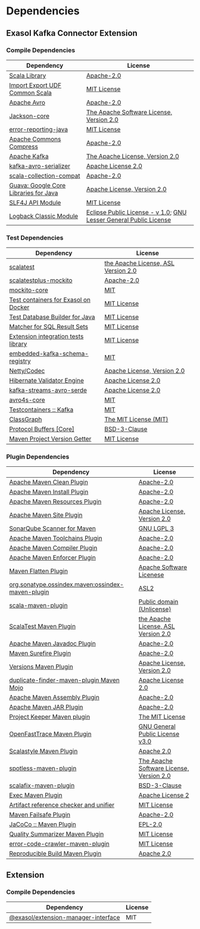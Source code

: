 <!-- @formatter:off -->
# Dependencies

## Exasol Kafka Connector Extension

### Compile Dependencies

| Dependency                                  | License                                                                       |
| ------------------------------------------- | ----------------------------------------------------------------------------- |
| [Scala Library][0]                          | [Apache-2.0][1]                                                               |
| [Import Export UDF Common Scala][2]         | [MIT License][3]                                                              |
| [Apache Avro][4]                            | [Apache-2.0][5]                                                               |
| [Jackson-core][6]                           | [The Apache Software License, Version 2.0][5]                                 |
| [error-reporting-java][7]                   | [MIT License][8]                                                              |
| [Apache Commons Compress][9]                | [Apache-2.0][5]                                                               |
| [Apache Kafka][10]                          | [The Apache License, Version 2.0][11]                                         |
| [kafka-avro-serializer][12]                 | [Apache License 2.0][13]                                                      |
| [scala-collection-compat][14]               | [Apache-2.0][1]                                                               |
| [Guava: Google Core Libraries for Java][15] | [Apache License, Version 2.0][11]                                             |
| [SLF4J API Module][16]                      | [MIT License][17]                                                             |
| [Logback Classic Module][18]                | [Eclipse Public License - v 1.0][19]; [GNU Lesser General Public License][20] |

### Test Dependencies

| Dependency                                 | License                                   |
| ------------------------------------------ | ----------------------------------------- |
| [scalatest][21]                            | [the Apache License, ASL Version 2.0][22] |
| [scalatestplus-mockito][23]                | [Apache-2.0][22]                          |
| [mockito-core][24]                         | [MIT][25]                                 |
| [Test containers for Exasol on Docker][26] | [MIT License][27]                         |
| [Test Database Builder for Java][28]       | [MIT License][29]                         |
| [Matcher for SQL Result Sets][30]          | [MIT License][31]                         |
| [Extension integration tests library][32]  | [MIT License][33]                         |
| [embedded-kafka-schema-registry][34]       | [MIT][25]                                 |
| [Netty/Codec][35]                          | [Apache License, Version 2.0][1]          |
| [Hibernate Validator Engine][36]           | [Apache License 2.0][11]                  |
| [kafka-streams-avro-serde][37]             | [Apache License 2.0][13]                  |
| [avro4s-core][38]                          | [MIT][25]                                 |
| [Testcontainers :: Kafka][39]              | [MIT][40]                                 |
| [ClassGraph][41]                           | [The MIT License (MIT)][40]               |
| [Protocol Buffers [Core]][42]              | [BSD-3-Clause][43]                        |
| [Maven Project Version Getter][44]         | [MIT License][45]                         |

### Plugin Dependencies

| Dependency                                              | License                                       |
| ------------------------------------------------------- | --------------------------------------------- |
| [Apache Maven Clean Plugin][46]                         | [Apache-2.0][5]                               |
| [Apache Maven Install Plugin][47]                       | [Apache-2.0][5]                               |
| [Apache Maven Resources Plugin][48]                     | [Apache-2.0][5]                               |
| [Apache Maven Site Plugin][49]                          | [Apache License, Version 2.0][5]              |
| [SonarQube Scanner for Maven][50]                       | [GNU LGPL 3][51]                              |
| [Apache Maven Toolchains Plugin][52]                    | [Apache-2.0][5]                               |
| [Apache Maven Compiler Plugin][53]                      | [Apache-2.0][5]                               |
| [Apache Maven Enforcer Plugin][54]                      | [Apache-2.0][5]                               |
| [Maven Flatten Plugin][55]                              | [Apache Software Licenese][5]                 |
| [org.sonatype.ossindex.maven:ossindex-maven-plugin][56] | [ASL2][11]                                    |
| [scala-maven-plugin][57]                                | [Public domain (Unlicense)][58]               |
| [ScalaTest Maven Plugin][59]                            | [the Apache License, ASL Version 2.0][22]     |
| [Apache Maven Javadoc Plugin][60]                       | [Apache-2.0][5]                               |
| [Maven Surefire Plugin][61]                             | [Apache-2.0][5]                               |
| [Versions Maven Plugin][62]                             | [Apache License, Version 2.0][5]              |
| [duplicate-finder-maven-plugin Maven Mojo][63]          | [Apache License 2.0][13]                      |
| [Apache Maven Assembly Plugin][64]                      | [Apache-2.0][5]                               |
| [Apache Maven JAR Plugin][65]                           | [Apache-2.0][5]                               |
| [Project Keeper Maven plugin][66]                       | [The MIT License][67]                         |
| [OpenFastTrace Maven Plugin][68]                        | [GNU General Public License v3.0][69]         |
| [Scalastyle Maven Plugin][70]                           | [Apache 2.0][13]                              |
| [spotless-maven-plugin][71]                             | [The Apache Software License, Version 2.0][5] |
| [scalafix-maven-plugin][72]                             | [BSD-3-Clause][43]                            |
| [Exec Maven Plugin][73]                                 | [Apache License 2][5]                         |
| [Artifact reference checker and unifier][74]            | [MIT License][75]                             |
| [Maven Failsafe Plugin][76]                             | [Apache-2.0][5]                               |
| [JaCoCo :: Maven Plugin][77]                            | [EPL-2.0][78]                                 |
| [Quality Summarizer Maven Plugin][79]                   | [MIT License][80]                             |
| [error-code-crawler-maven-plugin][81]                   | [MIT License][82]                             |
| [Reproducible Build Maven Plugin][83]                   | [Apache 2.0][11]                              |

## Extension

### Compile Dependencies

| Dependency                                | License |
| ----------------------------------------- | ------- |
| [@exasol/extension-manager-interface][84] | MIT     |

[0]: https://www.scala-lang.org/
[1]: https://www.apache.org/licenses/LICENSE-2.0
[2]: https://github.com/exasol/import-export-udf-common-scala/
[3]: https://github.com/exasol/import-export-udf-common-scala/blob/main/LICENSE
[4]: https://avro.apache.org
[5]: https://www.apache.org/licenses/LICENSE-2.0.txt
[6]: https://github.com/FasterXML/jackson-core
[7]: https://github.com/exasol/error-reporting-java/
[8]: https://github.com/exasol/error-reporting-java/blob/main/LICENSE
[9]: https://commons.apache.org/proper/commons-compress/
[10]: https://kafka.apache.org
[11]: http://www.apache.org/licenses/LICENSE-2.0.txt
[12]: http://confluent.io/kafka-avro-serializer
[13]: http://www.apache.org/licenses/LICENSE-2.0.html
[14]: http://www.scala-lang.org/
[15]: https://github.com/google/guava
[16]: http://www.slf4j.org
[17]: http://www.opensource.org/licenses/mit-license.php
[18]: http://logback.qos.ch/logback-classic
[19]: http://www.eclipse.org/legal/epl-v10.html
[20]: http://www.gnu.org/licenses/old-licenses/lgpl-2.1.html
[21]: http://www.scalatest.org
[22]: http://www.apache.org/licenses/LICENSE-2.0
[23]: https://github.com/scalatest/scalatestplus-mockito
[24]: https://github.com/mockito/mockito
[25]: https://opensource.org/licenses/MIT
[26]: https://github.com/exasol/exasol-testcontainers/
[27]: https://github.com/exasol/exasol-testcontainers/blob/main/LICENSE
[28]: https://github.com/exasol/test-db-builder-java/
[29]: https://github.com/exasol/test-db-builder-java/blob/main/LICENSE
[30]: https://github.com/exasol/hamcrest-resultset-matcher/
[31]: https://github.com/exasol/hamcrest-resultset-matcher/blob/main/LICENSE
[32]: https://github.com/exasol/extension-manager/
[33]: https://github.com/exasol/extension-manager/blob/main/LICENSE
[34]: https://github.com/embeddedkafka/embedded-kafka-schema-registry
[35]: https://netty.io/netty-codec/
[36]: http://hibernate.org/validator/hibernate-validator
[37]: http://confluent.io/kafka-streams-avro-serde
[38]: https://github.com/sksamuel/avro4s
[39]: https://java.testcontainers.org
[40]: http://opensource.org/licenses/MIT
[41]: https://github.com/classgraph/classgraph
[42]: https://developers.google.com/protocol-buffers/protobuf-java/
[43]: https://opensource.org/licenses/BSD-3-Clause
[44]: https://github.com/exasol/maven-project-version-getter/
[45]: https://github.com/exasol/maven-project-version-getter/blob/main/LICENSE
[46]: https://maven.apache.org/plugins/maven-clean-plugin/
[47]: https://maven.apache.org/plugins/maven-install-plugin/
[48]: https://maven.apache.org/plugins/maven-resources-plugin/
[49]: https://maven.apache.org/plugins/maven-site-plugin/
[50]: http://sonarsource.github.io/sonar-scanner-maven/
[51]: http://www.gnu.org/licenses/lgpl.txt
[52]: https://maven.apache.org/plugins/maven-toolchains-plugin/
[53]: https://maven.apache.org/plugins/maven-compiler-plugin/
[54]: https://maven.apache.org/enforcer/maven-enforcer-plugin/
[55]: https://www.mojohaus.org/flatten-maven-plugin/
[56]: https://sonatype.github.io/ossindex-maven/maven-plugin/
[57]: http://github.com/davidB/scala-maven-plugin
[58]: http://unlicense.org/
[59]: https://www.scalatest.org/user_guide/using_the_scalatest_maven_plugin
[60]: https://maven.apache.org/plugins/maven-javadoc-plugin/
[61]: https://maven.apache.org/surefire/maven-surefire-plugin/
[62]: https://www.mojohaus.org/versions/versions-maven-plugin/
[63]: https://basepom.github.io/duplicate-finder-maven-plugin
[64]: https://maven.apache.org/plugins/maven-assembly-plugin/
[65]: https://maven.apache.org/plugins/maven-jar-plugin/
[66]: https://github.com/exasol/project-keeper/
[67]: https://github.com/exasol/project-keeper/blob/main/LICENSE
[68]: https://github.com/itsallcode/openfasttrace-maven-plugin
[69]: https://www.gnu.org/licenses/gpl-3.0.html
[70]: http://www.scalastyle.org
[71]: https://github.com/diffplug/spotless
[72]: https://github.com/evis/scalafix-maven-plugin
[73]: https://www.mojohaus.org/exec-maven-plugin
[74]: https://github.com/exasol/artifact-reference-checker-maven-plugin/
[75]: https://github.com/exasol/artifact-reference-checker-maven-plugin/blob/main/LICENSE
[76]: https://maven.apache.org/surefire/maven-failsafe-plugin/
[77]: https://www.jacoco.org/jacoco/trunk/doc/maven.html
[78]: https://www.eclipse.org/legal/epl-2.0/
[79]: https://github.com/exasol/quality-summarizer-maven-plugin/
[80]: https://github.com/exasol/quality-summarizer-maven-plugin/blob/main/LICENSE
[81]: https://github.com/exasol/error-code-crawler-maven-plugin/
[82]: https://github.com/exasol/error-code-crawler-maven-plugin/blob/main/LICENSE
[83]: http://zlika.github.io/reproducible-build-maven-plugin
[84]: https://registry.npmjs.org/@exasol/extension-manager-interface/-/extension-manager-interface-0.4.3.tgz

